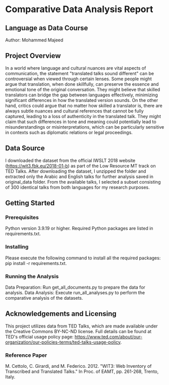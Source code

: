 # Comparative Data Analysis Report
## Language as Data Course
Author: Mohammed Majeed

## Project Overview
In a world where language and cultural nuances are vital aspects of communication, the statement "translated talks sound different" can be controversial when viewed through certain lenses. Some people might argue that translation, when done skillfully, can preserve the essence and emotional tone of the original conversation. They might believe that skilled translators can bridge the gap between languages effectively, minimizing significant differences in how the translated version sounds. On the other hand, critics could argue that no matter how skilled a translator is, there are always subtle nuances and cultural references that cannot be fully captured, leading to a loss of authenticity in the translated talk. They might claim that such differences in tone and meaning could potentially lead to misunderstandings or misinterpretations, which can be particularly sensitive in contexts such as diplomatic relations or legal proceedings.


## Data Source
I downloaded the dataset from the official IWSLT 2018 website (https://wit3.fbk.eu/2018-01-b) as part of the Low Resource MT track on TED Talks. 
After downloading the dataset, I unzipped the folder and extracted only the Arabic and English talks for further analysis saved in original_data folder. 
From the available talks, I selected a subset consisting of 300 identical talks from both languages for my research purposes.


## Getting Started
### Prerequisites
Python version 3.9.19 or higher.
Required Python packages are listed in requirements.txt.

### Installing
Please execute the following command to install all the required packages: pip install -r requirements.txt.

### Running the Analysis 
Data Preparation: Run get_all_documents.py to prepare the data for analysis.
Data Analysis: Execute run_all_analyses.py to perform the comparative analysis of the datasets.


## Acknowledgements and Licensing
This project utilizes data from TED Talks, which are made available under the Creative Commons BY-NC-ND license. Full details can be found at TED's official usage policy page: https://www.ted.com/about/our-organization/our-policies-terms/ted-talks-usage-policy.

### Reference Paper
M. Cettolo, C. Girardi, and M. Federico. 2012. "WIT3: Web Inventory of Transcribed and Translated Talks." In Proc. of EAMT, pp. 261-268, Trento, Italy.